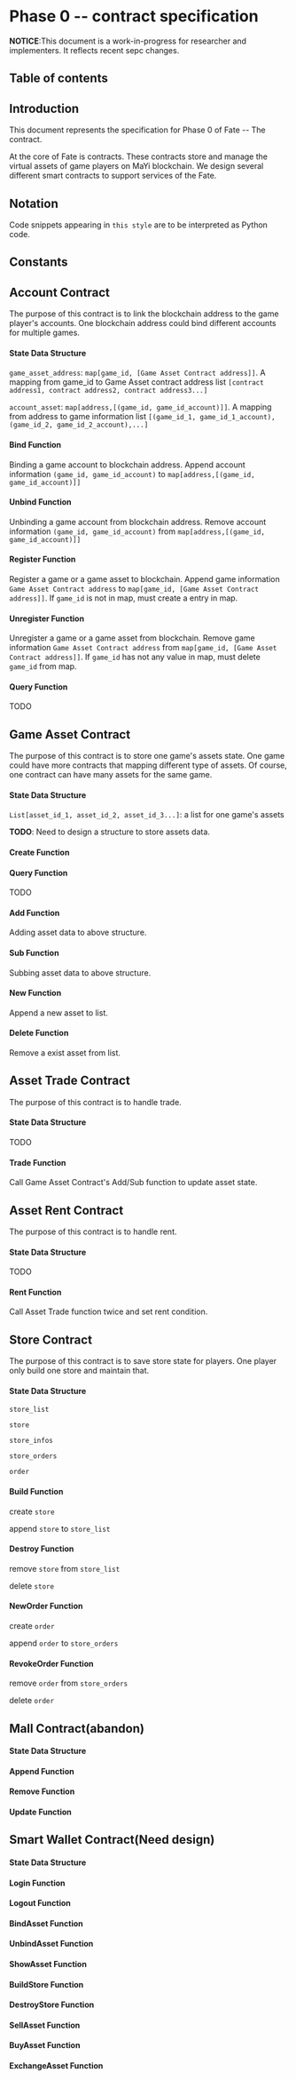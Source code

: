 # Phase 0 -- contract specification

**NOTICE**:This document is a work-in-progress for researcher and implementers. It reflects recent sepc changes.

## Table of contents

## Introduction

This document represents the specification for Phase 0 of Fate -- The contract.

At the core of Fate is contracts. These contracts store and manage the virtual assets of game players on  MaYi blockchain. We design several different smart contracts to support services of the Fate.

## Notation

Code snippets appearing in `this style` are to be interpreted as Python code.

## Constants

## Account Contract

The purpose of this contract is to link the blockchain address to the game player's accounts. One blockchain address could bind different accounts for multiple games.

#### State Data Structure

`game_asset_address`: `map[game_id, [Game Asset Contract address]]`. A mapping from game_id to Game Asset contract address list `[contract address1, contract address2, contract address3...]` 

`account_asset`: `map[address,[(game_id, game_id_account)]]`. A mapping from address to game information list `[(game_id_1, game_id_1_account), (game_id_2, game_id_2_account),...]`

#### Bind Function

Binding a game account to blockchain address. Append account information `(game_id, game_id_account)` to `map[address,[(game_id, game_id_account)]]`

#### Unbind Function

Unbinding a game account from blockchain address. Remove account information `(game_id, game_id_account)` from `map[address,[(game_id, game_id_account)]]`

#### Register Function

Register a game or a game asset to blockchain.  Append game information `Game Asset Contract address` to `map[game_id, [Game Asset Contract address]]`. If `game_id` is not in map, must create a entry in map.

#### Unregister Function

Unregister a game or a game asset from blockchain.  Remove game information `Game Asset Contract address` from `map[game_id, [Game Asset Contract address]]`. If `game_id` has not any value in map, must delete `game_id` from map.

#### Query Function

TODO

## Game Asset Contract

The purpose of this contract is to store one game's assets state. One game could have more contracts that mapping different type of assets. Of course, one contract can have many assets for the same game.

#### State Data Structure

`List[asset_id_1, asset_id_2, asset_id_3...]`: a list for one game's assets

**TODO**: Need to design a structure to store assets data.

#### Create Function

#### Query Function

TODO

#### Add Function

Adding asset data to above structure.

#### Sub Function

Subbing asset data to above structure.

#### New Function

Append a new asset to list.

#### Delete Function

Remove a exist asset from list.

## Asset Trade Contract

The purpose of this contract is to handle trade. 

#### State Data Structure

TODO

#### Trade Function

Call Game Asset Contract's Add/Sub function to update asset state.

## Asset Rent Contract

The purpose of this contract is to handle rent. 

#### State Data Structure

TODO

#### Rent Function

Call Asset Trade function twice and set rent condition.

## Store Contract

The purpose of this contract is to save store state for players. One player only build one store and maintain that. 

#### State Data Structure

`store_list`

`store`

`store_infos`

`store_orders`

`order`

#### Build Function

create `store`

append `store` to `store_list`

#### Destroy Function

remove `store` from `store_list`

delete `store`

#### NewOrder Function

create `order`

append `order` to `store_orders`

#### RevokeOrder Function

remove `order` from `store_orders`

delete `order`

## Mall Contract(abandon)

#### State Data Structure

#### Append Function

#### Remove Function

#### Update Function

## Smart Wallet Contract(Need design)

#### State Data Structure

#### Login Function

#### Logout Function

#### BindAsset Function

#### UnbindAsset Function

#### ShowAsset Function

#### BuildStore Function

#### DestroyStore Function

#### SellAsset Function

#### BuyAsset Function

#### ExchangeAsset Function

## 